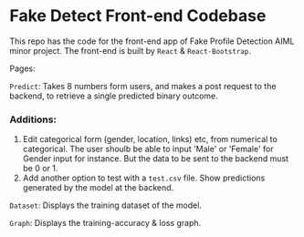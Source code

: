# Fake Detect Front-end Codebase

This repo has the code for the front-end app of Fake Profile Detection AIML minor project. The front-end is built by `React` & `React-Bootstrap`.

Pages:

`Predict`: Takes 8 numbers form users, and makes a post request to the backend, to retrieve a single predicted binary outcome.

### Additions:

1. Edit categorical form (gender, location, links) etc, from numerical to categorical. The user shoulb be able to input 'Male' or 'Female' for Gender input for instance. But the data to be sent to the backend must be 0 or 1.
2. Add another option to test with a `test.csv` file. Show predictions generated by the model at the backend.

`Dataset`: Displays the training dataset of the model.

`Graph`: Displays the training-accuracy & loss graph.

